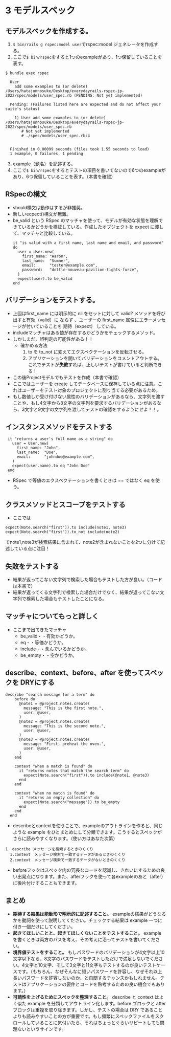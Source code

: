 # 3 モデルスペック
## モデルスペックを作成する。
1. `$ bin/rails g rspec:model user`でrspec:model ジェネレータを作成する。
2. ここで`$ bin/rspec`をすると1つのexampleがあり、1つ保留していることを表す。
  ```
  $ bundle exec rspec           

    User
      add some examples to (or delete) /Users/hatajunnosuke/Desktop/everydayrails-rspec-jp-2022/spec/models/user_spec.rb (PENDING: Not yet implemented)
    
    Pending: (Failures listed here are expected and do not affect your suite's status)
    
      1) User add some examples to (or delete) /Users/hatajunnosuke/Desktop/everydayrails-rspec-jp-2022/spec/models/user_spec.rb
         # Not yet implemented
         # ./spec/models/user_spec.rb:4
    
    
    Finished in 0.00099 seconds (files took 1.55 seconds to load)
    1 example, 0 failures, 1 pending
  ```
3. example（題名）を記述する。 
4. ここで`$ bin/rspec`をするとテストの項目を書いてないので6つのexampleがあり、6つ保留していることを表す。（本書を確認）
## RSpecの構文
- should構文は動作はするが非推奨。
- 新しいecpect()構文が無難。 
- be_valid という RSpec のマッチャを使って、モデルが有効な状態を理解できているかどうかを検証している。作成したオブジェクトを expect に渡して、マッチャと比較している。
  ```
  it "is valid with a first name, last name and email, and password" do
    user = User.new(
      first_name: "Aaron",
      last_name:  "Sumner",
      email:      "tester@example.com",
      password:   "dottle-nouveau-pavilion-tights-furze",
    )
    expect(user).to be_valid
  end
  ```
## バリデーションをテストする。
- 上図はfirst_name には明示的に nil をセットに対して valid? メソッドを呼び出すと有効（valid）に ならず 、ユーザーの first_name 属性にエラーメッセージが付いていることを 期待（expect） している。
- includeマッチャはある値が存在するかどうかをチェックするメソッド。
- しかしまだ、誤判定の可能性がある！！
  - 確かめる方法
    1. to を to_not に変えてエクスペクテーションを反転させる。
    2. アプリケーションを開いてバリデーションをコメントアウトする。
 これでテストが**失敗**すれば、正しいテストが書けていると判断できる！　  
 - この後Projectモデルでもテストを作成（本書で確認）
  - ここではユーザーを create してデータベースに保存している点に注意。これはユーザーをテスト対象のプロジェクトに割り当てる必要があるため。
  - もし数値しか受け付けない属性のバリデーションがあるなら、文字列を渡すことや、もし4文字から8文字の文字列を要求するバリデーションがあるなら、3文字と9文字の文字列を渡してテストの確認をするようにせよ！！。

## インスタンスメソッドをテストする
 ```
  it "returns a user's full name as a string" do
    user = User.new(
      first_name: "John",
      last_name:  "Doe",
      email:      "johndoe@example.com",
    )
    expect(user.name).to eq "John Doe"
  end
 ```
- RSpec で等値のエクスペクテーションを書くときは == ではなく eq を使う。

## クラスメソッドとスコープをテストする
- ここでは 
```
expect(Note.search("first")).to include(note1, note3)
expect(Note.search("first")).to_not include(note2)
```
でnote1,note3が検索結果に含まれて、note2が含まれないことを2つに分けて記述している点に注目！

## 失敗をテストする
- 結果が返ってこない文字列で検索した場合もテストした方が良い。（コードは本書で）
- 結果が返ってくる文字列で検索した場合だけでなく、結果が返ってこない文字列で検索した場合もテストしたことになる。

## マッチャについてもっと詳しく
- ここまで出てきたマッチャ
  - be_valid・・有効かどうか。
  - eq・・等価かどうか。 
  - include・・含んでいるかどうか。 
  - be_empty・・空かどうか。

## describe、context、before、after を使ってスペックを DRYにする
```
describe "search message for a term" do
    before do
      @note1 = @project.notes.create(
        message: "This is the first note.",
        user: @user,
      )
      @note2 = @project.notes.create(
        message: "This is the second note.",
        user: @user,
      )
      @note3 = @project.notes.create(
        message: "First, preheat the oven.",
        user: @user,
      )
    end

    context "when a match is found" do
      it "returns notes that match the search term" do
        expect(Note.search("first")).to include(@note1, @note3)
      end
    end

    context "when no match is found" do
      it "returns an empty collection" do
        expect(Note.search("message")).to be_empty
      end
    end
  end
```
- describeとcontextを使うことで、exampleのアウトラインを作ると、同じような example をひとまとめにして分類できます。こうするとスペックがさらに読みやすくなります。（使い方はあなた次第）
```
1. describe メッセージを検索するときのくくり
  1.context　メッセージ検索で一致するデータがあるときのくくり
  2.context　メッセージ検索で一致するデータがないときのくくり
```
- beforeフックはスペック内の冗長なコードを認識し、きれいにするための良い出発点になります。また、afterフックを使って各exampleのあと（after）に後片付けすることもできます。 

## まとめ
- **期待する結果は能動形で明示的に記述すること。** exampleの結果がどうなるかを動詞を使って説明してください。チェックする結果は example 一つに付き一個だけにしてください。
- **起きてほしいことと、起きてほしくないことをテストすること。** example を書くときは両方のパスを考え、その考えに沿ってテストを書いてください。
- **境界値テストをすること。** もしパスワードのバリデーションが4文字以上10文字以下なら、8文字のパスワードをテストしただけで満足しないでください。4文字と10文字、そして3文字と11文字もテストするのが良いテストケースです。（もちろん、なぜそんなに短いパスワードを許容し、なぜそれ以上長いパスワードを許容しないのか、と自問するチャンスかもしれません。テストはアプリケーションの要件とコードを熟考するための良い機会でもあります。）
- **可読性を上げるためにスペックを整理すること。** describe と context はよく似た example を分類してアウトライン化します。before ブロックと after ブロックは重複を取り除きます。しかし、テストの場合は DRY であることよりも読みやすいことの方が重要です。もし頻繁にスペックファイルをスクロールしていることに気付いたら、それはちょっとぐらいリピートしても問題ないというサインです。
